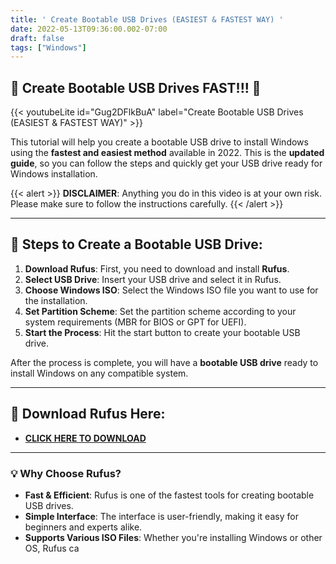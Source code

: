 ```yaml
---
title: ' Create Bootable USB Drives (EASIEST & FASTEST WAY) '
date: 2022-05-13T09:36:00.002-07:00
draft: false 
tags: ["Windows"]
---
```


## 🚀 **Create Bootable USB Drives FAST!!!** 🔧

{{< youtubeLite id="Gug2DFlkBuA" label="Create Bootable USB Drives (EASIEST & FASTEST WAY)" >}}  

This tutorial will help you create a bootable USB drive to install Windows using the **fastest and easiest method** available in 2022. This is the **updated guide**, so you can follow the steps and quickly get your USB drive ready for Windows installation.
 
{{< alert >}}
 **DISCLAIMER**: Anything you do in this video is at your own risk. Please make sure to follow the instructions carefully.
{{< /alert >}} 

---

## 🔧 **Steps to Create a Bootable USB Drive:**

1. **Download Rufus**: First, you need to download and install **Rufus**.
2. **Select USB Drive**: Insert your USB drive and select it in Rufus.
3. **Choose Windows ISO**: Select the Windows ISO file you want to use for the installation.
4. **Set Partition Scheme**: Set the partition scheme according to your system requirements (MBR for BIOS or GPT for UEFI).
5. **Start the Process**: Hit the start button to create your bootable USB drive.

After the process is complete, you will have a **bootable USB drive** ready to install Windows on any compatible system.

---

## 🔗 **Download Rufus Here:**

- [**CLICK HERE TO DOWNLOAD**](https://www.rufus.ie/)

---

### 💡 **Why Choose Rufus?**

- **Fast & Efficient**: Rufus is one of the fastest tools for creating bootable USB drives.
- **Simple Interface**: The interface is user-friendly, making it easy for beginners and experts alike.
- **Supports Various ISO Files**: Whether you're installing Windows or other OS, Rufus ca
